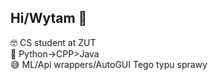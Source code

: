 ## Hi/Wytam 👋

🤓 CS student at ZUT<br/>
🐍 Python->CPP>Java<br/>
😅 ML/Api wrappers/AutoGUI Tego typu sprawy<br/>
